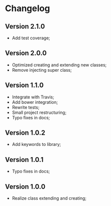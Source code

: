 # Changelog

## Version 2.1.0

- Add test coverage;

## Version 2.0.0

- Optimized creating and extending new classes;
- Remove injecting super class;

## Version 1.1.0

- Integrate with Travis;
- Add bower integration;
- Rewrite tests;
- Small project restructuring;
- Typo fixes in docs;

## Version 1.0.2

- Add keywords to library;

## Version 1.0.1

- Typo fixes in docs;

## Version 1.0.0

- Realize class extending and creating;
